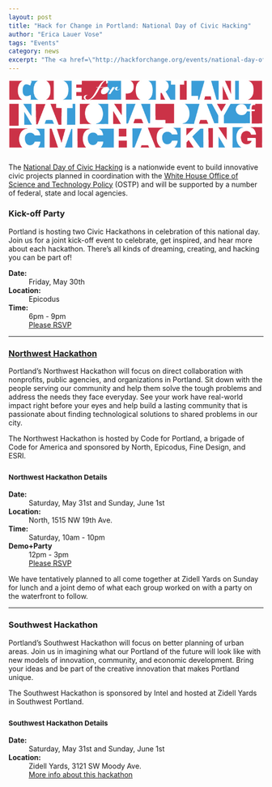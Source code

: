 ```yaml
---
layout: post
title: "Hack for Change in Portland: National Day of Civic Hacking"
author: "Erica Lauer Vose"
tags: "Events"
category: news
excerpt: "The <a href=\"http://hackforchange.org/events/national-day-of-civic-hacking-northwest-hack-a-thon/\">National Day of Civic Hacking</a> is a nationwide event to build innovative civic projects planned in coordination with the White House Office of Science and Technology Policy (OSTP) and will be supported by a number of federal, state and local agencies."
---
```


<a href="http://hackforchange.org/events/national-day-of-civic-hacking-northwest-hack-a-thon/"><img class="img-wrap" style="margin-bottom: 10px;" src="/assets/img/NationalDayofCivicHacking-Header2.jpg"></a>

The [National Day of Civic Hacking](http://hackforchange.org/events/national-day-of-civic-hacking-northwest-hack-a-thon/) is a nationwide event to build innovative civic projects planned in coordination with the [White House Office of Science and Technology Policy](http://www.whitehouse.gov/administration/eop/ostp) (OSTP) and will be supported by a number of federal, state and local agencies.

### Kick-off Party

Portland is hosting two Civic Hackathons in celebration of this national day. Join us for a joint kick-off event to celebrate, get inspired, and hear more about each hackathon. There’s all kinds of dreaming, creating, and hacking you can be part of!

<dl class="dl-horizontal">
  <dt><strong>Date:</strong></dt>
  <dd>Friday, May 30th </dd>
  <dt><strong>Location:</strong></dt>
  <dd>Epicodus</dd>
  <dt><strong>Time:</strong></dt>
  <dd>6pm - 9pm</dd>
  <dd><a href="http://www.eventbrite.com/e/kick-off-party-code-for-portland-national-day-of-civic-hacking-tickets-11593744201">Please RSVP</a></dd>
</dl>

<hr class="style-two">

### [Northwest Hackathon](http://www.meetup.com/Code-for-Portland/events/183102122/)

Portland’s Northwest Hackathon will focus on direct collaboration with nonprofits, public agencies, and organizations in Portland. Sit down with the people serving our community and help them solve the tough problems and address the needs they face everyday. See your work have real-world impact right before your eyes and help build a lasting community that is passionate about finding technological solutions to shared problems in our city.

The Northwest Hackathon is hosted by Code for Portland, a brigade of Code for America and sponsored by North, Epicodus, Fine Design, and ESRI.

<h3><small>Northwest Hackathon Details</small></h3>
<dl class="dl-horizontal">
  <dt><strong>Date:</strong></dt>
  <dd>Saturday, May 31st and Sunday, June 1st</dd>
  <dt><strong>Location:</strong></dt>
  <dd>North, 1515 NW 19th Ave.</dd>
  <dt><strong>Time:</strong></dt>
  <dd>Saturday, 10am - 10pm</dd>
  <dt><strong>Demo+Party</strong></dt>
  <dd>12pm - 3pm</dd>
  <dd><a href="http://www.meetup.com/Code-for-Portland/events/183102122/">Please RSVP</a></dd>
</dl>

<p class="side-note">
  We have tentatively planned to all come together at Zidell Yards on Sunday for lunch and a joint demo of what each group worked on with a party on the waterfront to follow.
</p>

<hr class="style-two">

### Southwest Hackathon

Portland’s Southwest Hackathon will focus on better planning of urban areas. Join us in imagining what our Portland of the future will look like with new models of innovation, community, and economic development. Bring your ideas and be part of the creative innovation that makes Portland unique.

The Southwest Hackathon is sponsored by Intel and hosted at Zidell Yards in Southwest Portland.

<h3><small>Southwest Hackathon Details</small></h3>
<dl class="dl-horizontal">
  <dt><strong>Date:</strong></dt>
  <dd>Saturday, May 31st and Sunday, June 1st</dd>
  <dt><strong>Location:</strong></dt>
  <dd>Zidell Yards, 3121 SW Moody Ave.</dd>
  <dd><a href="http://hackforpdx.org">More info about this hackathon</a></dd>
</dl>
